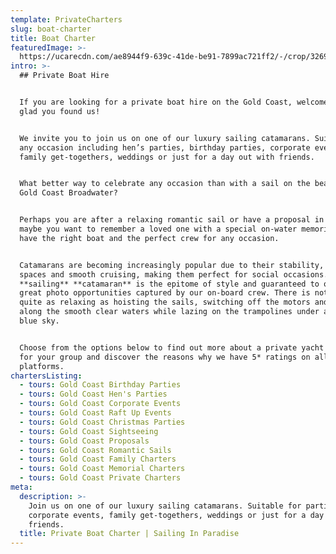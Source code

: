 ```yaml
---
template: PrivateCharters
slug: boat-charter
title: Boat Charter
featuredImage: >-
  https://ucarecdn.com/ae8944f9-639c-41de-be91-7899ac721ff2/-/crop/3269x1740/0,528/-/preview/
intro: >-
  ## Private Boat Hire


  If you are looking for a private boat hire on the Gold Coast, welcome, we are
  glad you found us!  


  We invite you to join us on one of our luxury sailing catamarans. Suitable for
  any occasion including hen’s parties, birthday parties, corporate events,
  family get-togethers, weddings or just for a day out with friends.


  What better way to celebrate any occasion than with a sail on the beautiful
  Gold Coast Broadwater?


  Perhaps you are after a relaxing romantic sail or have a proposal in mind? Or
  maybe you want to remember a loved one with a special on-water memorial. We
  have the right boat and the perfect crew for any occasion.


  Catamarans are becoming increasingly popular due to their stability, wide deck
  spaces and smooth cruising, making them perfect for social occasions.   A
  **sailing** **catamaran** is the epitome of style and guaranteed to offer some
  great photo opportunities captured by our on-board crew. There is nothing
  quite as relaxing as hoisting the sails, switching off the motors and gliding
  along the smooth clear waters while lazing on the trampolines under a sunny
  blue sky.


  Choose from the options below to find out more about a private yacht charter
  for your group and discover the reasons why we have 5* ratings on all review
  platforms.
chartersListing:
  - tours: Gold Coast Birthday Parties
  - tours: Gold Coast Hen's Parties
  - tours: Gold Coast Corporate Events
  - tours: Gold Coast Raft Up Events
  - tours: Gold Coast Christmas Parties
  - tours: Gold Coast Sightseeing
  - tours: Gold Coast Proposals
  - tours: Gold Coast Romantic Sails
  - tours: Gold Coast Family Charters
  - tours: Gold Coast Memorial Charters
  - tours: Gold Coast Private Charters
meta:
  description: >-
    Join us on one of our luxury sailing catamarans. Suitable for parties,
    corporate events, family get-togethers, weddings or just for a day out with
    friends.
  title: Private Boat Charter | Sailing In Paradise
---
```


